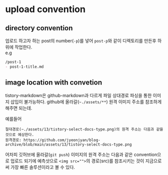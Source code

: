 # upload convention

## directory convention
업로드 하고자 하는 post의 number(`-p`)를 넣어 `post-p`와 같이 디렉토리를 만든후 하위에 작업한다.  
e.g
```markdown
/post-1
- post-1-title.md
```

## image location with convetion 
tistory-markdown은 github-markdown과 다르게 파일 상대경로 파싱을 통한 이미지 삽입이 불가능하다. github에 올라갈(`~./assets/**`) 원격 이미지 주소를 참조하게 해주면 되는데. 

예를들어
```
절대경로(~./assets/13/tistory-select-docs-type.png)의 원격 주소는 다음과 같을 것으로 예상한다.
원격경로: https://github.com/jyeonjyan/blog-archive/blob/main/assets/13/tistory-select-docs-type.png
```

어차피 깃허브에 올라갈(`git push`) 이미지의 원격 주소는 다음과 같은 convention으로 업로드 되기에 예측샷으로 `<img src="">`의 경로(src)를 참조시키는 것이 지금으로써 가장 빠른 솔루션이라고 볼 수 있다.